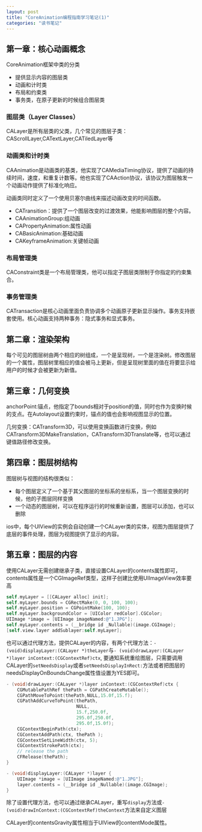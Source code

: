 ```yaml
---
layout: post
title: "CoreAnimation编程指南学习笔记(1)"
categories: "读书笔记"
---
```


## 第一章：核心动画概念

CoreAnimation框架中类的分类

* 提供显示内容的图层类
* 动画和计时类
* 布局和约束类
* 事务类，在原子更新的时候组合图层类


### 图层类（Layer Classes）

CALayer是所有层类的父类，几个常见的图层子类：CAScrollLayer,CATextLayer,CATiledLayer等

### 动画类和计时类

CAAnimation是动画类的基类，他实现了CAMediaTiming协议，提供了动画的持续时间，速度，和重复计数等。他也实现了CAAction协议，该协议为图层触发一个动画动作提供了标准化响应。

动画类同时定义了一个使用贝塞尔曲线来描述动画改变的时间函数。

* CATransition：提供了一个图层改变的过渡效果，他能影响图层的整个内容。
* CAAnimationGroup:组动画
* CAPropertyAnimation:属性动画
* CABasicAnimation:基础动画
* CAKeyframeAnimation:关键帧动画

### 布局管理类

CAConstraint类是一个布局管理类，他可以指定子图层类限制于你指定的约束集合。

### 事务管理类

CATransaction是核心动画里面负责协调多个动画原子更新显示操作。事务支持嵌套使用。核心动画支持两种事务：隐式事务和显式事务。

## 第二章：渲染架构

每个可见的图层树由两个相应的树组成，一个是呈现树，一个是渲染树。修改图层的一个属性，图层树里相应的值会被马上更新，但是呈现树里面的值在将要显示给用户的时候才会被更新为新值。

## 第三章：几何变换

anchorPoint:锚点，他指定了bounds相对于position的值，同时也作为变换时候的支点。在Autolayout设置约束时，锚点的值也会影响视图显示的位置。

几何变换：CATransform3D，可以使用变换函数进行变换，例如CATransform3DMakeTranslation，CATransform3DTranslate等，也可以通过键值路径修改变换。

## 第四章：图层树结构

图层树与视图的结构很类似：

* 每个图层定义了一个基于其父图层的坐标系的坐标系，当一个图层变换的时候，他的子图层同样变换
* 一个动态的图层树，可以在程序运行的时候重新设置，图层可以添加，也可以删除

ios中，每个UIView的实例会自动创建一个CALayer类的实体，视图为图层提供了底层的事件处理，图层为视图提供了显示的内容。

## 第五章：图层的内容

使用CALayer无需创建继承子类，直接设置CALayer的contents属性即可，contents属性是一个CGImageRef类型，这样子创建比使用UIImageView效率要高

```objectivec
self.myLayer = [[CALayer alloc] init];
self.myLayer.bounds = CGRectMake(0, 0, 100, 100);
self.myLayer.position = CGPointMake(100, 100);
self.myLayer.backgroundColor = [UIColor redColor].CGColor;
UIImage *image = [UIImage imageNamed:@"1.JPG"];
self.myLayer.contents = (__bridge id _Nullable)(image.CGImage);
[self.view.layer addSublayer:self.myLayer];
```


也可以通过代理方法，提供CALayer的内容，有两个代理方法：`- (void)displayLayer:(CALayer *)theLayer`与`- (void)drawLayer:(CALayer *)layer inContext:(CGContextRef)ctx`, 要通知系统重绘图层，只需要调用CALayer的`setNeedsDisplay`或者`setNeedsDisplayInRect:`方法或者把图层的needsDisplayOnBoundsChange属性值设置为YES即可。


```objectivec
- (void)drawLayer:(CALayer *)layer inContext:(CGContextRef)ctx {
    CGMutablePathRef thePath = CGPathCreateMutable();
    CGPathMoveToPoint(thePath,NULL,15.0f,15.f);
    CGPathAddCurveToPoint(thePath,
                          NULL,
                          15.f,250.0f,
                          295.0f,250.0f,
                          295.0f,15.0f);
    CGContextBeginPath(ctx);
    CGContextAddPath(ctx, thePath );
    CGContextSetLineWidth(ctx, 5);
    CGContextStrokePath(ctx);
    // release the path
    CFRelease(thePath);
}

- (void)displayLayer:(CALayer *)layer {
    UIImage *image = [UIImage imageNamed:@"1.JPG"];
    layer.contents = (__bridge id _Nullable)(image.CGImage);
}
```


除了设置代理方法，也可以通过继承CALayer，重写`display`方法或`- (void)drawInContext:(CGContextRef)theContext`方法来自定义图层

CALayer的contentsGravity属性相当于UIView的contentMode属性。
